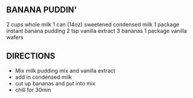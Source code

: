 BANANA PUDDIN'
--------------------------------------
2 cups whole milk
1 can (14oz) sweetened condensed milk
1 package instant banana pudding
2 tsp vanilla extract
3 bananas
1 package vanilla wafers

DIRECTIONS
--------------------------------------
- Mix milk pudding mix and vanilla extract
- add in condensed milk
- cut up bananas and put into mix
- chill for 30min
